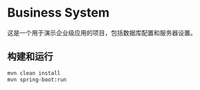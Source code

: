 # Business System

这是一个用于演示企业级应用的项目，包括数据库配置和服务器设置。

## 构建和运行

```bash
mvn clean install
mvn spring-boot:run
